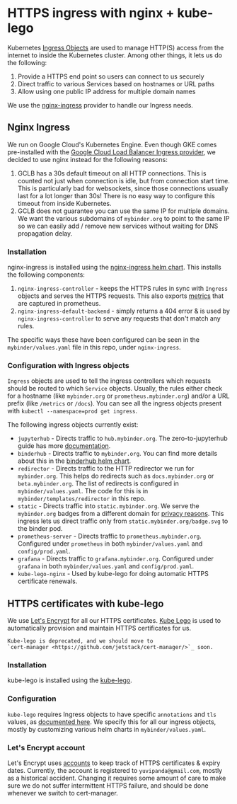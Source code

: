 # HTTPS ingress with nginx + kube-lego

Kubernetes [Ingress Objects](https://kubernetes.io/docs/concepts/services-networking/ingress/)
are used to manage HTTP(S) access from the internet to inside the Kubernetes cluster.
Among other things, it lets us do the following:

1. Provide a HTTPS end point so users can connect to us securely
2. Direct traffic to various Services based on hostnames or URL paths
3. Allow using one public IP address for multiple domain names

We use the [nginx-ingress](https://github.com/kubernetes/ingress-nginx) provider to handle
our Ingress needs.

## Nginx Ingress

We run on Google Cloud's Kubernetes Engine. Even though GKE comes pre-installed with
the [Google Cloud Load Balancer Ingress provider](https://github.com/kubernetes/ingress-gce),
we decided to use nginx instead for the following reasons:

1. GCLB has a 30s default timeout on all HTTP connections. This is counted
   not just when connection is idle, but from connection start time. This
   is particularly bad for websockets, since those connections usually last for
   a lot longer than 30s! There is no easy way to configure this timeout from
   inside Kubernetes.
2. GCLB does not guarantee you can use the same IP for multiple domains. We
   want the various subdomains of `mybinder.org` to point to the same IP
   so we can easily add / remove new services without waiting for DNS propagation
   delay.

### Installation

nginx-ingress is installed using the [nginx-ingress helm chart](https://github.com/kubernetes/ingress-nginx/tree/main/charts/ingress-nginx).
This installs the following components:

1. `nginx-ingress-controller` - keeps the HTTPS rules in sync with `Ingress`
   objects and serves the HTTPS requests. This also exports
   [metrics](metrics) that are captured in prometheus.
2. `nginx-ingress-default-backend` - simply returns a 404 error & is used
   by `nginx-ingress-controller` to serve any requests that don't match
   any rules.

The specific ways these have been configured can be seen in the `mybinder/values.yaml`
file in this repo, under `nginx-ingress`.

### Configuration with Ingress objects

`Ingress` objects are used to tell the ingress controllers which requests
should be routed to which `Service` objects. Usually, the rules either
check for a hostname (like `mybinder.org` or `prometheus.mybinder.org`) and/or
a URL prefix (like `/metrics` or `/docs`). You can see all the ingress objects
present with `kubectl --namespace=prod get ingress`.

The following ingress objects currently exist:

- `jupyterhub` - Directs traffic to `hub.mybinder.org`.
  The zero-to-jupyterhub guide has more [documentation](https://zero-to-jupyterhub.readthedocs.io/en/latest/administrator/advanced.html#ingress).
- `binderhub` - Directs traffic to `mybinder.org`. You can find more details
  about this in the [binderhub helm chart](https://github.com/jupyterhub/binderhub/tree/HEAD/helm-chart).
- `redirector` - Directs traffic to the HTTP redirector we run for `mybinder.org`.
  This helps do redirects such as `docs.mybinder.org` or `beta.mybinder.org`.
  The list of redirects is configured in `mybinder/values.yaml`. The code
  for this is in `mybinder/templates/redirector` in this repo.
- `static` - Directs traffic into `static.mybinder.org`. We serve the `mybinder.org`
  badges from a different domain for [privacy reasons](https://github.com/jupyterhub/binderhub/issues/379).
  This ingress lets us direct traffic only from `static.mybinder.org/badge.svg` to the
  binder pod.
- `prometheus-server` - Directs traffic to `prometheus.mybinder.org`. Configured under
  `prometheus` in both `mybinder/values.yaml` and `config/prod.yaml`.
- `grafana` - Directs traffic to `grafana.mybinder.org`. Configured under `grafana` in
  both `mybinder/values.yaml` and `config/prod.yaml`.
- `kube-lego-nginx` - Used by kube-lego for doing automatic
  HTTPS certificate renewals.

## HTTPS certificates with kube-lego

We use [Let's Encrypt](https://letsencrypt.org/) for all our HTTPS certificates.
[Kube Lego](https://github.com/jetstack/kube-lego) is used to automatically
provision and maintain HTTPS certificates for us.

```{note}
Kube-lego is deprecated, and we should move to
`cert-manager <https://github.com/jetstack/cert-manager/>`_ soon.
```

### Installation

kube-lego is installed using the [kube-lego](https://github.com/helm/charts/tree/HEAD/stable/kube-lego).

### Configuration

`kube-lego` requires Ingress objects to have specific `annotations` and
`tls` values, as [documented here](https://github.com/jetstack/kube-lego#how-kube-lego-works).
We specify this for all our ingress objects, mostly by customizing various helm charts
in `mybinder/values.yaml`.

### Let's Encrypt account

Let's Encrypt uses [accounts](https://community.letsencrypt.org/t/what-are-accounts-do-i-need-to-backup-them/21318)
to keep track of HTTPS certificates & expiry dates.
Currently, the account is registered to `yuvipanda@gmail.com`, mostly as a historical
accident. Changing it requires some amount of care to make sure we do not suffer
intermittent HTTPS failure, and should be done whenever we switch to cert-manager.
